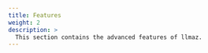 ```yaml
---
title: Features
weight: 2
description: >
  This section contains the advanced features of llmaz.
---
```

